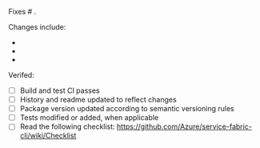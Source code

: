 Fixes # .

Changes include:

-
-
-

Verifed:

- [ ] Build and test CI passes
- [ ] History and readme updated to reflect changes
- [ ] Package version updated according to semantic versioning rules
- [ ] Tests modified or added, when applicable
- [ ] Read the following checklist: https://github.com/Azure/service-fabric-cli/wiki/Checklist
